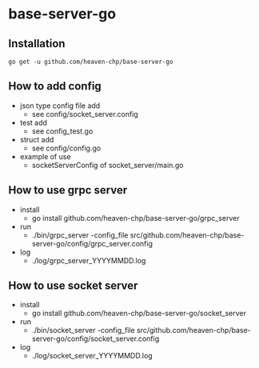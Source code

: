 # base-server-go

## Installation
```
go get -u github.com/heaven-chp/base-server-go
```

## How to add config
 - json type config file add
   - see config/socket_server.config 
 - test add
   - see config_test.go
 - struct add
   - see config/config.go
 - example of use
   - socketServerConfig of socket_server/main.go

## How to use grpc server
 - install
   - go install github.com/heaven-chp/base-server-go/grpc_server
 - run
   - ./bin/grpc_server -config_file src/github.com/heaven-chp/base-server-go/config/grpc_server.config
 - log
   - ./log/grpc_server_YYYYMMDD.log

## How to use socket server
 - install
   - go install github.com/heaven-chp/base-server-go/socket_server
 - run
   - ./bin/socket_server -config_file src/github.com/heaven-chp/base-server-go/config/socket_server.config
 - log
   - ./log/socket_server_YYYYMMDD.log 
